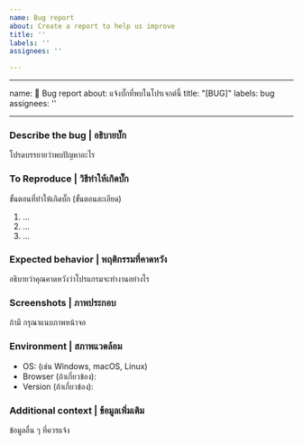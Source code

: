```yaml
---
name: Bug report
about: Create a report to help us improve
title: ''
labels: ''
assignees: ''

---
```


---
name: 🐞 Bug report
about: แจ้งบั๊กที่พบในโปรเจกต์นี้
title: "[BUG]"
labels: bug
assignees: ''

---

### Describe the bug | อธิบายบั๊ก

โปรดบรรยายว่าพบปัญหาอะไร

### To Reproduce | วิธีทำให้เกิดบั๊ก

ขั้นตอนที่ทำให้เกิดบั๊ก (ขั้นตอนละเอียด)

1. ...
2. ...
3. ...

### Expected behavior | พฤติกรรมที่คาดหวัง

อธิบายว่าคุณคาดหวังว่าโปรแกรมจะทำงานอย่างไร

### Screenshots | ภาพประกอบ

ถ้ามี กรุณาแนบภาพหน้าจอ

### Environment | สภาพแวดล้อม

- OS: (เช่น Windows, macOS, Linux)
- Browser (ถ้าเกี่ยวข้อง): 
- Version (ถ้าเกี่ยวข้อง):

### Additional context | ข้อมูลเพิ่มเติม

ข้อมูลอื่น ๆ ที่ควรแจ้ง
